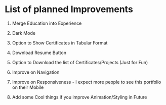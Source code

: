 # List of planned Improvements

1. Merge Education into Experience

1. Dark Mode

1. Option to Show Certificates in Tabular Format

1. Download Resume Button

1. Option to Download the list of Certificates/Projects (Just for Fun)

1. Improve on Navigation

1. Improve on Responsiveness - I expect more people to see this portfolio on their Mobile

1. Add some Cool things if you improve Animation/Styling in Future
